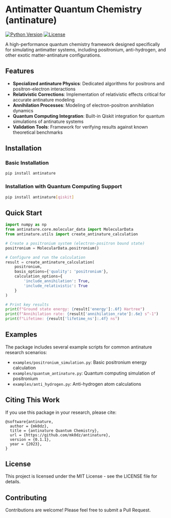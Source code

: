 # Antimatter Quantum Chemistry (antinature)

[![Python Version](https://img.shields.io/badge/python-3.8%2B-blue)](https://www.python.org/downloads/)
[![License](https://img.shields.io/badge/License-MIT-green.svg)](https://opensource.org/licenses/MIT)

A high-performance quantum chemistry framework designed specifically for simulating antimatter systems, including positronium, anti-hydrogen, and other exotic matter-antinature configurations.

## Features

- **Specialized antinature Physics**: Dedicated algorithms for positrons and positron-electron interactions
- **Relativistic Corrections**: Implementation of relativistic effects critical for accurate antinature modeling
- **Annihilation Processes**: Modeling of electron-positron annihilation dynamics
- **Quantum Computing Integration**: Built-in Qiskit integration for quantum simulations of antinature systems
- **Validation Tools**: Framework for verifying results against known theoretical benchmarks

## Installation

### Basic Installation

```bash
pip install antinature
```

### Installation with Quantum Computing Support

```bash
pip install antinature[qiskit]
```

## Quick Start

```python
import numpy as np
from antinature.core.molecular_data import MolecularData
from antinature.utils import create_antinature_calculation

# Create a positronium system (electron-positron bound state)
positronium = MolecularData.positronium()

# Configure and run the calculation
result = create_antinature_calculation(
    positronium,
    basis_options={'quality': 'positronium'},
    calculation_options={
        'include_annihilation': True,
        'include_relativistic': True
    }
)

# Print key results
print(f"Ground state energy: {result['energy']:.6f} Hartree")
print(f"Annihilation rate: {result['annihilation_rate']:.6e} s^-1")
print(f"Lifetime: {result['lifetime_ns']:.4f} ns")
```

## Examples

The package includes several example scripts for common antinature research scenarios:

- `examples/positronium_simulation.py`: Basic positronium energy calculation
- `examples/quantum_antinature.py`: Quantum computing simulation of positronium
- `examples/anti_hydrogen.py`: Anti-hydrogen atom calculations

## Citing This Work

If you use this package in your research, please cite:

```
@software{antinature,
  author = {mk0dz},
  title = {antinature Quantum Chemistry},
  url = {https://github.com/mk0dz/antinature},
  version = {0.1.1},
  year = {2023},
}
```

## License

This project is licensed under the MIT License - see the LICENSE file for details.

## Contributing

Contributions are welcome! Please feel free to submit a Pull Request.